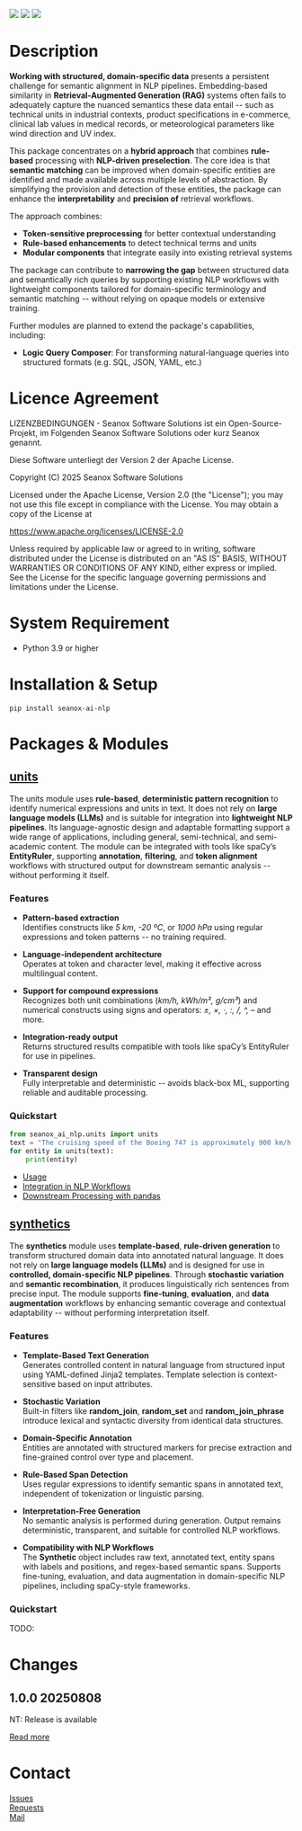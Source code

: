 <p>
  <a href="https://github.com/seanox/seanox-ai-nlp/pulls"
      title="Development"
    ><img src="https://img.shields.io/badge/development-active-green?style=for-the-badge"
  ></a>  
  <a href="https://github.com/seanox/seanox-ai-nlp/issues"
    ><img src="https://img.shields.io/badge/maintenance-active-green?style=for-the-badge"
  ></a>
  <a href="https://seanox.com/contact"
    ><img src="https://img.shields.io/badge/support-active-green?style=for-the-badge"
  ></a>
</p>

# Description
__Working with structured, domain-specific data__ presents a persistent
challenge for semantic alignment in NLP pipelines. Embedding-based similarity in
__Retrieval-Augmented Generation (RAG)__ systems often fails to adequately
capture the nuanced semantics these data entail -- such as technical units in
industrial contexts, product specifications in e-commerce, clinical lab values
in medical records, or meteorological parameters like wind direction and UV
index. 

This package concentrates on a __hybrid approach__ that combines __rule-based__
processing with __NLP-driven preselection__. The core idea is that __semantic
matching__ can be improved when domain-specific entities are identified and made
available across multiple levels of abstraction. By simplifying the provision
and detection of these entities, the package can enhance the
__interpretability__ and __precision of__ retrieval workflows.

The approach combines:

- __Token-sensitive preprocessing__ for better contextual understanding
- __Rule-based enhancements__ to detect technical terms and units
- __Modular components__ that integrate easily into existing retrieval systems

The package can contribute to __narrowing the gap__ between structured data and
semantically rich queries by supporting existing NLP workflows with lightweight
components tailored for domain-specific terminology and semantic matching --
without relying on opaque models or extensive training.

Further modules are planned to extend the package's capabilities, including:

- __Logic Query Composer__: For transforming natural-language queries into
  structured formats (e.g. SQL, JSON, YAML, etc.)

# Licence Agreement
LIZENZBEDINGUNGEN - Seanox Software Solutions ist ein Open-Source-Projekt, im
Folgenden Seanox Software Solutions oder kurz Seanox genannt.

Diese Software unterliegt der Version 2 der Apache License.

Copyright (C) 2025 Seanox Software Solutions

Licensed under the Apache License, Version 2.0 (the "License"); you may not use
this file except in compliance with the License. You may obtain a copy of the
License at

https://www.apache.org/licenses/LICENSE-2.0

Unless required by applicable law or agreed to in writing, software distributed
under the License is distributed on an "AS IS" BASIS, WITHOUT WARRANTIES OR
CONDITIONS OF ANY KIND, either express or implied. See the License for the
specific language governing permissions and limitations under the License.

# System Requirement
- Python 3.9 or higher

# Installation & Setup
```
pip install seanox-ai-nlp
```

# Packages & Modules

## [units](https://github.com/seanox/seanox-ai-nlp/blob/master/seanox_ai_nlp/units/README.md)
The units module uses __rule-based__, __deterministic pattern recognition__ to
identify numerical expressions and units in text. It does not rely on __large
language models (LLMs)__ and is suitable for integration into __lightweight NLP
pipelines__. Its language-agnostic design and adaptable formatting support a
wide range of applications, including general, semi-technical, and semi-academic
content. The module can be integrated with tools like spaCy’s __EntityRuler__,
supporting __annotation__, __filtering__, and __token alignment__ workflows with
structured output for downstream semantic analysis -- without performing it
itself.

### Features
- __Pattern-based extraction__  
  Identifies constructs like _5 km_, _-20 &ordm;C_, or _1000 hPa_ using regular
  expressions and token patterns -- no training required.
  
- __Language-independent architecture__  
  Operates at token and character level, making it effective across multilingual
  content.
  
- __Support for compound expressions__  
  Recognizes both unit combinations (_km/h, kWh/m&sup2;, g/cm&sup3;_) and
  numerical constructs using signs and operators: _&plusmn;, &times;, &middot;,
  :, /, ^, –_ and more.
  
- __Integration-ready output__  
  Returns structured results compatible with tools like spaCy’s EntityRuler for
  use in pipelines.
  
- __Transparent design__  
  Fully interpretable and deterministic -- avoids black-box ML, supporting
  reliable and auditable processing.

### Quickstart

```python
from seanox_ai_nlp.units import units
text = "The cruising speed of the Boeing 747 is approximately 900 km/h (559 mph)."
for entity in units(text):
    print(entity)
```

- [Usage](https://github.com/seanox/seanox-ai-nlp/blob/master/seanox_ai_nlp/units/README.md#usage)
- [Integration in NLP Workflows](https://github.com/seanox/seanox-ai-nlp/blob/master/seanox_ai_nlp/units/README.md#integration-in-nlp-workflows)
- [Downstream Processing with pandas](https://github.com/seanox/seanox-ai-nlp/blob/master/seanox_ai_nlp/units/README.md#downstream-processing-with-pandas)

## [synthetics](https://github.com/seanox/seanox-ai-nlp/blob/master/seanox_ai_nlp/synthetics/README.md)

The __synthetics__ module uses __template-based__, __rule-driven generation__ to
transform structured domain data into annotated natural language. It does not
rely on __large language models (LLMs)__ and is designed for use in
__controlled, domain-specific NLP pipelines__. Through __stochastic variation__
and __semantic recombination__, it produces linguistically rich sentences from
precise input. The module supports __fine-tuning__, __evaluation__, and __data
augmentation__ workflows by enhancing semantic coverage and contextual
adaptability -- without performing interpretation itself.

### Features

- __Template-Based Text Generation__  
  Generates controlled content in natural language from structured input using
  YAML-defined Jinja2 templates. Template selection is context-sensitive based
  on input attributes.

- __Stochastic Variation__  
  Built-in filters like __random_join__, __random_set__ and
  __random_join_phrase__ introduce lexical and syntactic diversity from
  identical data structures.

- __Domain-Specific Annotation__  
  Entities are annotated with structured markers for precise extraction and
  fine-grained control over type and placement.

- __Rule-Based Span Detection__  
  Uses regular expressions to identify semantic spans in annotated text,
  independent of tokenization or linguistic parsing.

- __Interpretation-Free Generation__  
  No semantic analysis is performed during generation. Output remains
  deterministic, transparent, and suitable for controlled NLP workflows.

- __Compatibility with NLP Workflows__  
  The __Synthetic__ object includes raw text, annotated text, entity spans with
  labels and positions, and regex-based semantic spans. Supports fine-tuning, 
  evaluation, and data augmentation in domain-specific NLP pipelines, including
  spaCy-style frameworks.

### Quickstart

TODO:

# Changes
## 1.0.0 20250808
NT: Release is available

[Read more](https://raw.githubusercontent.com/seanox/seanox-ai-nlp/refs/heads/master/CHANGES)

# Contact
[Issues](https://github.com/seanox/seanox-ai-nlp/issues)  
[Requests](https://github.com/seanox/seanox-ai-nlp/pulls)  
[Mail](https://seanox.com/contact)
